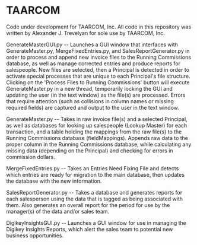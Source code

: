 # TAARCOM
Code under development for TAARCOM, Inc. All code in this repository was written by Alexander J. Trevelyan for sole use by TAARCOM, Inc.

GenerateMasterGUI.py -- Launches a GUI window that interfaces with GenerateMaster.py, MergeFixedEntries.py, and SalesReportGenerator.py in order to process and append new invoice files to the Running Commissions database, as well as manage corrected entries and produce reports for salespeople. New files are selected, then a Principal is detected in order to activate special processes that are unique to each Principal's file structure. Clicking on the 'Process Files to Running Commissions' button will execute GenerateMaster.py in a new thread, temporarily locking the GUI and updating the user (in the text window) as the file(s) are processed. Errors that require attention (such as collisions in column names or missing required fields) are captured and output to the user in the text window.

GenerateMaster.py -- Takes in raw invoice file(s) and a selected Principal, as well as databases for looking up salespeople (Lookup Master) for each transaction, and a table holding the mappings from the raw file(s) to the Running Commissions database (fieldMappings). Appends raw data to the proper column in the Running Commissions database, while calculating any missing data (depending on the Principal) and checking for errors in commission dollars.

MergeFixedEntries.py -- Takes an Entries Need Fixing File and detects which entries are ready for migration to the main database, then updates the database with the new information.

SalesReportGenerator.py -- Takes a database and generates reports for each salesperson using the data that is tagged as being associated with them. Also generates an overall report for the period for use by the manager(s) of the data and/or sales team.

DigikeyInsightsGUI.py -- Launches a GUI window for use in managing the Digikey Insights Reports, which alert the sales team to potential new business opportunities.
